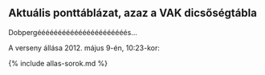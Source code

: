 ## Aktuális ponttáblázat, azaz a VAK dicsőségtábla

Dobpergéééééééééééééééééééééés...

A verseny állása 2012. május 9-én, 10:23-kor:

{% include allas-sorok.md %}
